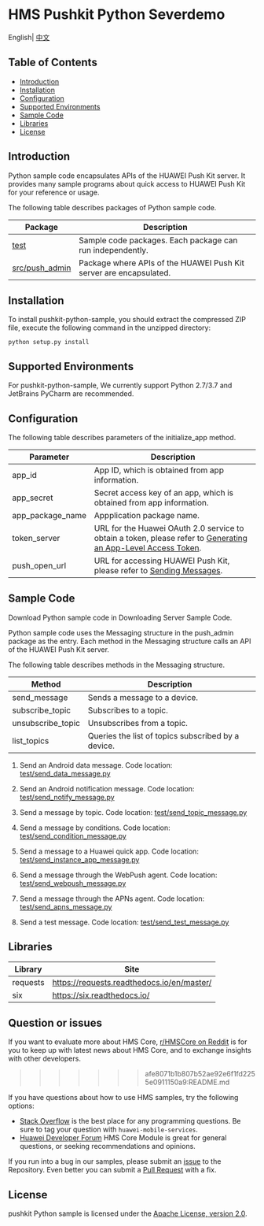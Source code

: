 # HMS Pushkit Python Severdemo
English| [中文](README_ZH.md)

## Table of Contents
 * [Introduction](#introduction)
 * [Installation](#installation)
 * [Configuration ](#configuration )
 * [Supported Environments](#supported-environments)
 * [Sample Code](#sample-code)
 * [Libraries](#Libraries)
 * [License](#license)
 
 
## Introduction

Python sample code encapsulates APIs of the HUAWEI Push Kit server. It provides many sample programs about quick access to HUAWEI Push Kit for your reference or usage.

The following table describes packages of Python sample code.

| Package      |    Description |
| ----------   |    ------------|
| [test](test)     |    Sample code packages. Each package can run independently.|
| [src/push_admin](src/push_admin)   |    Package where APIs of the HUAWEI Push Kit server are encapsulated.|
	
## Installation

To install pushkit-python-sample, you should extract the compressed ZIP file, execute the following command in the unzipped directory:
```
python setup.py install
```

## Supported Environments
For pushkit-python-sample, We currently support Python 2.7/3.7 and JetBrains PyCharm are recommended.


## Configuration 
The following table describes parameters of the initialize_app method.

| Parameter      |    Description |
| -------------  |   ------------------------------------------------------------------------- |
| app_id          |    App ID, which is obtained from app information. |
| app_secret      |    Secret access key of an app, which is obtained from app information. |
| app_package_name      |    Appplication package name. |
| token_server   |    URL for the Huawei OAuth 2.0 service to obtain a token, please refer to [Generating an App-Level Access Token](https://developer.huawei.com/consumer/en/doc/development/parts-Guides/generating_app_level_access_token). |
| push_open_url  |    URL for accessing HUAWEI Push Kit, please refer to [Sending Messages](https://developer.huawei.com/consumer/en/doc/development/HMS-References/push-sendapi).||


## Sample Code
Download Python sample code in Downloading Server Sample Code.


Python sample code uses the Messaging structure in the push_admin package as the entry. Each method in the Messaging 
structure calls an API of the HUAWEI Push Kit server.

The following table describes methods in the Messaging structure.

| Method              |     Description
| -----------------   |     --------------------------------------------------- |
| send_message        |     Sends a message to a device. |
| subscribe_topic     |     Subscribes to a topic. |
| unsubscribe_topic   |     Unsubscribes from a topic. |
| list_topics         |     Queries the list of topics subscribed by a device. |


1) Send an Android data message.
Code location: [test/send_data_message.py](test/send_data_message.py)

2) Send an Android notification message.
Code location: [test/send_notify_message.py](test/send_notify_message.py)

3) Send a message by topic.
Code location: [test/send_topic_message.py](test/send_topic_message.py)

4) Send a message by conditions.
Code location: [test/send_condition_message.py](test/send_condition_message.py)

5) Send a message to a Huawei quick app.
Code location: [test/send_instance_app_message.py](test/send_instance_app_message.py)

6) Send a message through the WebPush agent.
Code location: [test/send_webpush_message.py](test/send_webpush_message.py)

7) Send a message through the APNs agent.
Code location: [test/send_apns_message.py](test/send_apns_message.py)

8) Send a test message.
Code location: [test/send_test_message.py](test/send_test_message.py)

## Libraries
| Library             |     Site
| -----------------   |     --------------------------------------------------- |
| requests            |     https://requests.readthedocs.io/en/master/ |
| six                 |     https://six.readthedocs.io/   |

## Question or issues
If you want to evaluate more about HMS Core,
[r/HMSCore on Reddit](https://www.reddit.com/r/HuaweiDevelopers/) is for you to keep up with latest news about HMS Core, and to exchange insights with other developers.
>>>>>>> afe8071b1b807b52ae92e6f1fd2255e0911150a9:README.md

If you have questions about how to use HMS samples, try the following options:
- [Stack Overflow](https://stackoverflow.com/questions/tagged/huawei-mobile-services) is the best place for any programming questions. Be sure to tag your question with 
`huawei-mobile-services`.
- [Huawei Developer Forum](https://forums.developer.huawei.com/forumPortal/en/home?fid=0101187876626530001) HMS Core Module is great for general questions, or seeking recommendations and opinions.

If you run into a bug in our samples, please submit an [issue](https://github.com/HMS-Core/hms-push-serverdemo-python/issues) to the Repository. Even better you can submit a [Pull Request](https://github.com/HMS-Core/hms-push-serverdemo-python/pulls) with a fix.

## License
pushkit Python sample is licensed under the [Apache License, version 2.0](http://www.apache.org/licenses/LICENSE-2.0).
